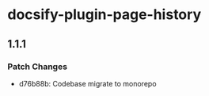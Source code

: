 # docsify-plugin-page-history

## 1.1.1

### Patch Changes

- d76b88b: Codebase migrate to monorepo
